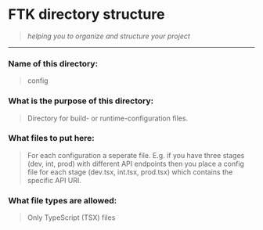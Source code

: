 # FTK directory structure

> _helping you to organize and structure your project_

---

### Name of this directory:

> config

### What is the purpose of this directory:

> Directory for build- or runtime-configuration files.

### What files to put here:

> For each configuration a seperate file.
> E.g. if you have three stages (dev, int, prod) with different API endpoints then you place a config file for each stage (dev.tsx, int.tsx, prod.tsx) which contains the specific API URI.

### What file types are allowed:

> Only TypeScript (TSX) files
